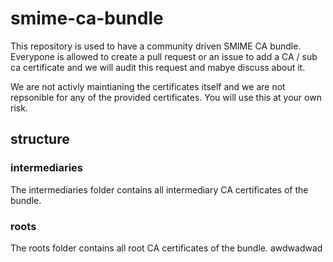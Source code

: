 # smime-ca-bundle
This repository is used to have a community driven SMIME CA bundle.  
Everypone is allowed to create a pull request or an issue to add a CA / sub ca certificate and we will audit this request and mabye discuss about it.

We are not activly maintianing the certificates itself and we are not repsonible for any of the provided certificates.
You will use this at your own risk.


## structure
### intermediaries
The intermediaries folder contains all intermediary CA certificates of the bundle.

### roots
The roots folder contains all root CA certificates of the bundle.
awdwadwad
